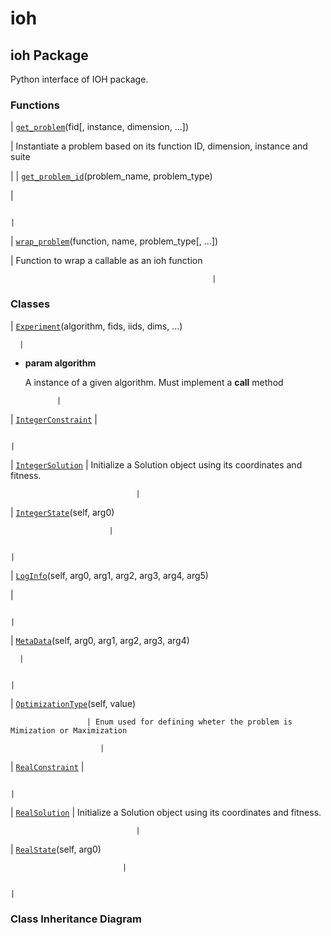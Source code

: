 # ioh

## ioh Package

Python interface of IOH package.

### Functions

| [`get_problem`](api/ioh.get_problem.md#ioh.get_problem)(fid[, instance, dimension, ...])

 | Instantiate a problem based on its function ID, dimension, instance and suite

 |
| [`get_problem_id`](api/ioh.get_problem_id.md#ioh.get_problem_id)(problem_name, problem_type)

   | 

                                                                                               |
| [`wrap_problem`](api/ioh.wrap_problem.md#ioh.wrap_problem)(function, name, problem_type[, ...])

 | Function to wrap a callable as an ioh function

                                                 |
### Classes

| [`Experiment`](api/ioh.Experiment.md#ioh.Experiment)(algorithm, fids, iids, dims, ...)

      | 
* **param algorithm**

    A instance of a given algorithm. Must implement a __call__ method



             |
| [`IntegerConstraint`](api/ioh.IntegerConstraint.md#ioh.IntegerConstraint)
                                 | 

                                                                                               |
| [`IntegerSolution`](api/ioh.IntegerSolution.md#ioh.IntegerSolution)
                                   | Initialize a Solution object using its coordinates and fitness.

                                |
| [`IntegerState`](api/ioh.IntegerState.md#ioh.IntegerState)(self, arg0)

                          | 

                                                                                               |
| [`LogInfo`](api/ioh.LogInfo.md#ioh.LogInfo)(self, arg0, arg1, arg2, arg3, arg4, arg5)

 | 

                                                                                               |
| [`MetaData`](api/ioh.MetaData.md#ioh.MetaData)(self, arg0, arg1, arg2, arg3, arg4)

      | 

                                                                                               |
| [`OptimizationType`](api/ioh.OptimizationType.md#ioh.OptimizationType)(self, value)

                     | Enum used for defining wheter the problem is Mimization or Maximization

                        |
| [`RealConstraint`](api/ioh.RealConstraint.md#ioh.RealConstraint)
                                    | 

                                                                                               |
| [`RealSolution`](api/ioh.RealSolution.md#ioh.RealSolution)
                                      | Initialize a Solution object using its coordinates and fitness.

                                |
| [`RealState`](api/ioh.RealState.md#ioh.RealState)(self, arg0)

                             | 

                                                                                               |
### Class Inheritance Diagram
